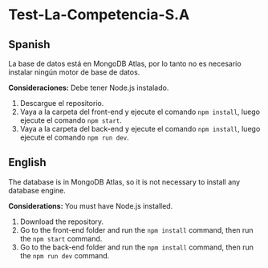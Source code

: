 # Test-La-Competencia-S.A
## Spanish 

La base de datos está en MongoDB Atlas, por lo tanto no es necesario instalar ningún motor de base de datos.

**Consideraciones:** Debe tener Node.js instalado.

1. Descargue el repositorio.
2. Vaya a la carpeta del front-end y ejecute el comando `npm install`, luego ejecute el comando `npm start`.
3. Vaya a la carpeta del back-end y ejecute el comando `npm install`, luego ejecute el comando `npm run dev`.

## English

The database is in MongoDB Atlas, so it is not necessary to install any database engine.

**Considerations:** You must have Node.js installed.

1. Download the repository.
2. Go to the front-end folder and run the `npm install` command, then run the `npm start` command.
3. Go to the back-end folder and run the `npm install` command, then run the `npm run dev` command.
